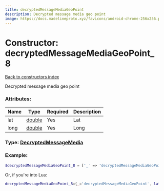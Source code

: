```yaml
---
title: decryptedMessageMediaGeoPoint
description: Decrypted message media geo point
image: https://docs.madelineproto.xyz/favicons/android-chrome-256x256.png
---
```

# Constructor: decryptedMessageMediaGeoPoint\_8  
[Back to constructors index](index.md)



Decrypted message media geo point

### Attributes:

| Name     |    Type       | Required | Description |
|----------|---------------|----------|-------------|
|lat|[double](../types/double.md) | Yes|Lat|
|long|[double](../types/double.md) | Yes|Long|



### Type: [DecryptedMessageMedia](../types/DecryptedMessageMedia.md)


### Example:

```php
$decryptedMessageMediaGeoPoint_8 = ['_' => 'decryptedMessageMediaGeoPoint', 'lat' => double, 'long' => double];
```  


Or, if you're into Lua:

```lua
decryptedMessageMediaGeoPoint_8={_='decryptedMessageMediaGeoPoint', lat=double, long=double}

```


